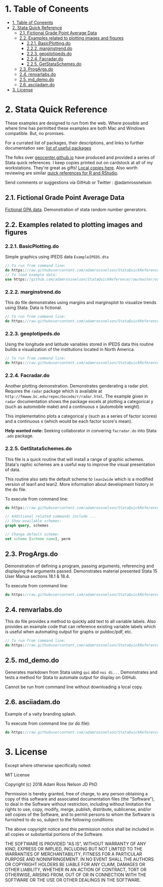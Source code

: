 # 1. Table of Coneents

<!-- TOC -->

- [1. Table of Coneents](#1-table-of-coneents)
- [2. Stata Quick Reference](#2-stata-quick-reference)
    - [2.1. Fictional Grade Point Average Data](#21-fictional-grade-point-average-data)
    - [2.2. Examples related to plotting images and figures](#22-examples-related-to-plotting-images-and-figures)
        - [2.2.1. BasicPlotting.do](#221-basicplottingdo)
        - [2.2.2. marginstrend.do](#222-marginstrenddo)
        - [2.2.3. geoplotipeds.do](#223-geoplotipedsdo)
        - [2.2.4. Facradar.do](#224-facradardo)
        - [2.2.5. GetStataSchemes.do](#225-getstataschemesdo)
    - [2.3. ProgArgs.do](#23-progargsdo)
    - [2.4. renvarlabs.do](#24-renvarlabsdo)
    - [2.5. md_demo.do](#25-mddemodo)
    - [2.6. asciiadam.do](#26-asciiadamdo)
- [3. License](#3-license)

<!-- /TOC -->

# 2. Stata Quick Reference

These examples are designed to run from the web. Where possible and where time has permitted these examples are both Mac and Windows compatible. But, no promises.

For a currated list of packages, their descriptions, and links to further documentation see: [list of useful packages](https://github.com/adamrossnelson/StataQuickReference/blob/master/usefulpackages.md)

The folks over [geocenter.github.io](https://geocenter.github.io/StataTraining/portfolio/01_resource/) have produced and provided a series of Stata quick references. I keep copies printed out on cardstock at all of my workstations. They're great as gifts! [Local copies here](https://raw.githubusercontent.com/adamrossnelson/StataQuickReference/master/chtshts/AllCheatSheets.pdf). Also worth reviewing are similar [quick references for R and RStudio](https://www.rstudio.com/resources/cheatsheets/).

Send comments or suggestions via GitHub or Twitter : @adamrossnelson

## 2.1. Fictional Grade Point Average Data

[Fictional GPA data](https://github.com/adamrossnelson/StataQuickReference/tree/master/exampledata). Demonstration of stata random number generators.

## 2.2. Examples related to plotting images and figures

### 2.2.1. BasicPlotting.do

Simple graphics using IPEDS data `ExampleIPEDS.dta`

```Stata
// To run from command line:
do https://raw.githubusercontent.com/adamrossnelson/StataQuickReference/master/plotting/BasicPlotting.do
// To load example data:
use https://github.com/adamrossnelson/StataQuickReference/raw/master/exampledata/ExampleIPEDS.dta
```

### 2.2.2. marginstrend.do

This do file demonstrates using margins and marginsplot to visualize trends using Stata. Data is fictional.
```Stata
// To run from command line:
do https://raw.githubusercontent.com/adamrossnelson/StataQuickReference/master/plotting/marginstrend.do
```

### 2.2.3. geoplotipeds.do

Using the longitude and latitude variables stored in IPEDS data this routine builds a visualization of the institutions located in North America.

```Stata
// To run from command line:
do https://raw.githubusercontent.com/adamrossnelson/StataQuickReference/master/plotting/geoplotipeds.do
```

### 2.2.4. Facradar.do

Another plotting demonstration. Demonstrates genderating a radar plot. Requires the `radar` package which is available at `http://fmwww.bc.edu/repec/bocode/r/radar.html`. The example given in `radar` documentation shows the package excels at plotting a categorical y (such as automobile make) and a continuous x (automobile weight).

This implementatino plots a categorical y (such as a series of factor scores) and a continuous x (which would be each factor score's mean).

**Help wanted note:** Seeking collaborator in convering `facradar.do` into Stata `.ado` package.

### 2.2.5. GetStataSchemes.do

This file is a quick routine that will install a range of graphic schemes. Stata's raphic schemes are a useful way to improve the visual presentation of data.

This routine also sets the default scheme to `lean2wide` which is a modified version of lean1 and lean2. More information about development history in the do file.

To execute from command line:

```Stata
do https://raw.githubusercontent.com/adamrossnelson/StataQuickReference/master/plotting/GetStataSchemes.do

// Additional related commands include ...
// Show available schemes:
graph query, schemes

// Change default scheme:
set scheme [scheme name], perm
```

## 2.3. ProgArgs.do

Demonstration of defining a program, passing arguments, referencing and displaying the arguments passed. Demonstrates material presented Stata 15 User Manua sections 18.1 & 18.4.

To execute from command line:

```Stata
do https://raw.githubusercontent.com/adamrossnelson/StataQuickReference/master/ProgArgs.do
```

## 2.4. renvarlabs.do

This do file provides a method to quickly add text to all variable labels. Also provides an example code that can reference existing variable labels which is useful when automating output for graphs or putdoc/pdf, etc.

```Stata
// To run from command line:
do https://raw.githubusercontent.com/adamrossnelson/StataQuickReference/master/renvarlabs.do
```

## 2.5. md_demo.do

Generates markdown from Stata using `qui` abd `noi di...` Demonstrates and tests a method for Stata to automate output for display on GitHub.

Cannot be run from command line without downloading a local copy.

## 2.6. asciiadam.do

Example of a vaity branding splash.

To execute from command line (or do file):

```Stata
do https://raw.githubusercontent.com/adamrossnelson/StataQuickReference/master/asciiadam.do
```

# 3. License

Except where otherwise specifically noted:

MIT License

Copyright (c) 2018 Adam Ross Nelson JD PhD

Permission is hereby granted, free of charge, to any person obtaining a copy
of this software and associated documentation files (the "Software"), to deal
in the Software without restriction, including without limitation the rights
to use, copy, modify, merge, publish, distribute, sublicense, and/or sell
copies of the Software, and to permit persons to whom the Software is
furnished to do so, subject to the following conditions:

The above copyright notice and this permission notice shall be included in all
copies or substantial portions of the Software.

THE SOFTWARE IS PROVIDED "AS IS", WITHOUT WARRANTY OF ANY KIND, EXPRESS OR
IMPLIED, INCLUDING BUT NOT LIMITED TO THE WARRANTIES OF MERCHANTABILITY,
FITNESS FOR A PARTICULAR PURPOSE AND NONINFRINGEMENT. IN NO EVENT SHALL THE
AUTHORS OR COPYRIGHT HOLDERS BE LIABLE FOR ANY CLAIM, DAMAGES OR OTHER
LIABILITY, WHETHER IN AN ACTION OF CONTRACT, TORT OR OTHERWISE, ARISING FROM,
OUT OF OR IN CONNECTION WITH THE SOFTWARE OR THE USE OR OTHER DEALINGS IN THE
SOFTWARE.
